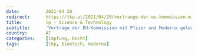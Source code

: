 ```yaml
---
date:          2021-04-20
redirect:      https://tkp.at/2021/04/20/vertraege-der-eu-kommission-mit-pfizer-und-moderna-geleakt-rechtsanwaltskanzlei-beurteilt-sie-als-ungueltig/
title:         tp - Science & Technology
subtitle:      'Verträge der EU-Kommission mit Pfizer und Moderna geleakt – Rechtsanwaltskanzlei beurteilt sie als ungültig'
country:       AT
categories:    [Impfung, Recht]
tags:          [tkp, biontech, moderna]
---
```

